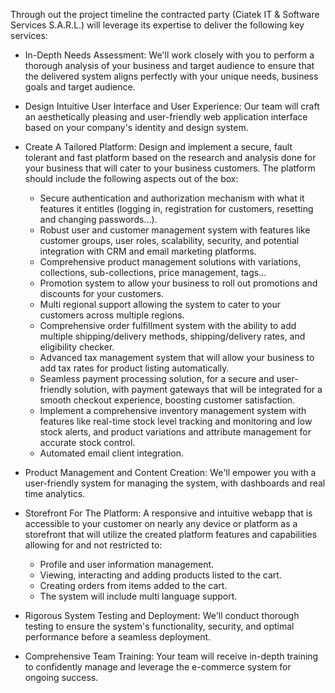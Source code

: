 Through out the project timeline the contracted party (Ciatek IT & Software Services S.A.R.L.) will leverage its expertise to deliver the following key services:

- In-Depth Needs Assessment: We'll work closely with you to perform a thorough analysis of your business and target audience to ensure that the delivered system aligns perfectly with your unique needs, business goals and target audience.

- Design Intuitive User Interface and User Experience: Our team will craft an aesthetically pleasing and user-friendly web application interface based on your company's identity and design system.

- Create A Tailored Platform: Design and implement a secure, fault tolerant and fast platform based on the research and analysis done for your business that will cater to your business customers. The platform should include the following aspects out of the box:
	- Secure authentication and authorization mechanism with what it features it entitles (logging in, registration for customers, resetting and changing passwords...).
	- Robust user and customer management system with features like customer groups, user roles, scalability, security, and potential integration with CRM and email marketing platforms.
	- Comprehensive product management solutions with variations, collections, sub-collections, price management, tags...
	- Promotion system to allow your business to roll out promotions and discounts for your customers.
	- Multi regional support allowing the system to cater to your customers across multiple regions.
	- Comprehensive order fulfillment system with the ability to add multiple shipping/delivery methods, shipping/delivery rates, and eligibility checker.
	- Advanced tax management system that will allow your business to add tax rates for product listing automatically.
	- Seamless payment processing solution, for a secure and user-friendly solution, with payment gateways that will be integrated for a smooth checkout experience, boosting customer satisfaction.
	- Implement a comprehensive inventory management system with features like real-time stock level tracking and monitoring and low stock alerts, and product variations and attribute management for accurate stock control.
	- Automated email client integration.

- Product Management and Content Creation: We'll empower you with a user-friendly system for managing the system, with dashboards and real time analytics.

- Storefront For The Platform: A responsive and intuitive webapp that is accessible to your customer on nearly any device or platform as a storefront that will utilize the created platform features and capabilities allowing for and not restricted to:
	- Profile and user information management. 
	- Viewing, interacting and adding products listed to the cart.
	- Creating orders from items added to the cart.
	- The system will include multi language support.

- Rigorous System Testing and Deployment: We'll conduct thorough testing to ensure the system's functionality, security, and optimal performance before a seamless deployment.

- Comprehensive Team Training: Your team will receive in-depth training to confidently manage and leverage the e-commerce system for ongoing success.